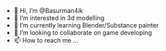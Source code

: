 - 👋 Hi, I’m @Basurman4ik
- 👀 I’m interested in 3d modelling
- 🌱 I’m currently learning Blender/Substance painter
- 💞️ I’m looking to collaborate on game developing
- 📫 How to reach me ...

<!---
Basurman4ik/Basurman4ik is a ✨ special ✨ repository because its `README.md` (this file) appears on your GitHub profile.
You can click the Preview link to take a look at your changes.
--->
